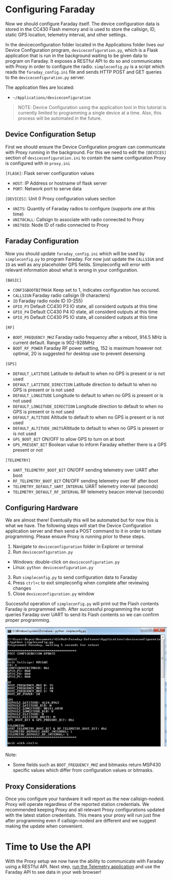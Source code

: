 # Configuring Faraday

Now we should configure Faraday itself. The device configuration data is stored in the CC430 Flash memory and is used to store the callsign, ID, static GPS location, telemetry interval, and other settings.

In the deviceconfiguration folder located in the Applications folder lives our Device Configuration program, `deviceconfiguration.py`, which is a Flask application that is run in the background waiting to be given data to program on Faraday. It exposes a RESTful API to do so and communicates with Proxy in order to configure the radio. `simpleconfig.py` is a script which reads the `faraday_config.ini` file and sends HTTP POST and GET queries to the `deviceconfiguration.py` server.

The application files are located:

 * `~/Applications/deviceconfiguration`

> NOTE: Device Configuration using the application tool in this tutorial is currently limited to programming a single device at a time. Also, this process will be automated in the future.

## Device Configuration Setup

First we should ensure the Device Configuration program can communicate with Proxy running in the background. For this we need to edit the `[DEVICES]` section of `deviceconfiguration.ini` to contain the same configuration Proxy is configured with in `proxy.ini`

`[FLASK]`: Flask server configuration values
 * `HOST`: IP Address or hostname of flask server
 * `PORT`: Network port to serve data


`[DEVICES]`: Unit 0 Proxy configuration values section
 * `UNITS`: Quantity of Faraday radios to configure (supports one at this time)
 * `UNIT0CALL`: Callsign to associate with radio connected to Proxy
 * `UNIT0ID`: Node ID of radio connected to Proxy

## Faraday Configuration

Now you should update `faraday_config.ini` which will be used by `simpleconfig.py` to program Faraday. For now just update the `CALLSIGN` and `ID` as well as any placeholder GPS fields. Simpleconfig will error with relevant information about what is wrong in your configuration.

`[BASIC]`
 * `CONFIGBOOTBITMASK` Keep set to 1, indicates configuration has occured.
 * `CALLSIGN` Faraday radio callsign (9 characters)
 * `ID` Faraday radio node ID (0-255)
 * `GPIO_P3` Default CC430 P3 IO state, all considerd outputs at this time
 * `GPIO_P4` Default CC430 P4 IO state, all considerd outputs at this time
 * `GPIO_P5` Default CC430 P5 IO state, all considerd outputs at this time

`[RF]`
 * `BOOT_FREQUENCY_MHZ` Faraday radio frequency after a reboot, 914.5 MHz is current default. Range is 902-928MHz
 * `BOOT_RF_POWER` Faraday RF power setting, 152 is maximum however not optimal, 20 is suggested for desktop use to prevent desensing

`[GPS]`
 * `DEFAULT_LATITUDE` Latitude to default to when no GPS is present or is not used
 * `DEFAULT_LATITUDE_DIRECTION` Latitude direction to default to when no GPS is present or is not used
 * `DEFAULT_LONGITUDE` Longitude to default to when no GPS is present or is not used
 * `DEFAULT_LONGITUDE_DIRECTION` Longitude direction to default to when no GPS is present or is not used
 * `DEFAULT_ALTITUDE` Altitude to default to when no GPS is present or is not used
 * `DEFAULT_ALTITUDE_UNITS`Altitude to default to when no GPS is present or is not used
 * `GPS_BOOT_BIT` ON/OFF to allow GPS to turn on at boot
 * `GPS_PRESENT_BIT` Boolean value to inform Faraday whether there is a GPS present or not

`[TELEMETRY]`
 * `UART_TELEMETRY_BOOT_BIT` ON/OFF sending telemetry over UART after boot
 * `RF_TELEMETRY_BOOT_BIT` ON/OFF sending telemetry over RF after boot
 * `TELEMETRY_DEFAULT_UART_INTERVAL` UART telemetry interval (seconds)
 * `TELEMETRY_DEFAULT_RF_INTERVAL` RF telemetry beacon interval (seconds)

## Configuring Hardware

We are almost there! Eventually this will be automated but for now this is what we have. The following steps will start the Device Configuration application server and then send a POST command to it in order to initiate programming. Please ensure Proxy is running prior to these steps.

1. Navigate to `deviceconfiguration` folder in Explorer or terminal
2. Run `deviceconfiguration.py`
  * Windows: double-click on `deviceconfiguration.py`
  * Linux: `python deviceconfiguration.py`
3. Run `simpleconfig.py` to send configuration data to Faraday
4. Press `ctrl+c` to exit simpleconfig when complete after reviewing changes
5. Close `deviceconfiguration.py` window

Successful operation of `simpleconfig.py` will print out the Flash contents Faraday is programmed with. After successful programming the script queries Faraday over UART to send its Flash contents so we can confirm proper programming.

![Simpleconfig.py output](images/simpleconfig.png)

Note:
 * Some fields such as `BOOT_FREQUENCY_MHZ` and bitmasks return MSP430 specific values which differ from configuration values or bitmasks.

## Proxy Considerations
Once you configure your hardware it will report as the new callsign-nodeid. Proxy will operate regardless of the reported station credentials. We recommended keeping Proxy and all relevant Proxy configurations updated with the latest station credentials. This means your proxy will run just fine after programming even if callsign-nodeid are different and we suggest making the update when convenient.

# Time to Use the API
With the Proxy setup we now have the ability to communicate with Faraday using a RESTful API. Next step, [run the  Telemetry application](telemetrystart.md) and use the Faraday API to see data in your web browser!
